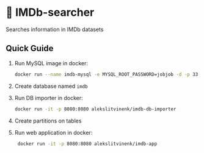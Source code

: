 # 🍿 IMDb-searcher

Searches information in IMDb datasets

## Quick Guide
1. Run MySQL image in docker:<br>
    ```bash
    docker run --name imdb-mysql -e MYSQL_ROOT_PASSWORD=jobjob -d -p 3306:3306 mysql
    ```
  
2. Create database named `imdb`

3. Run DB importer in docker:<br>
    ```bash
    docker run -it -p 8080:8080 alekslitvinenk/imdb-db-importer
     ```
     
4. Create partitions on tables

5. Run web application in docker:<br>
   ```bash
    docker run -it -p 8080:8080 alekslitvinenk/imdb-app
    ```